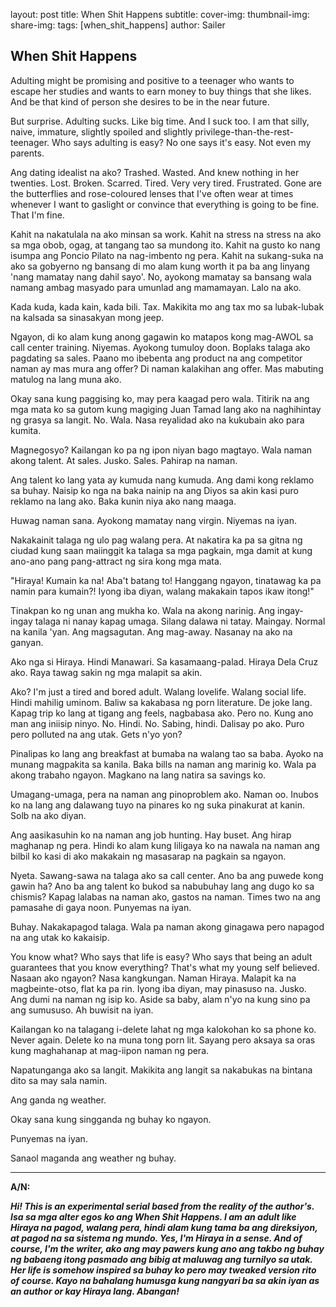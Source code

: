 layout: post 
title: When Shit Happens 
subtitle: 
cover-img:
thumbnail-img:
share-img:
tags: [when_shit_happens] 
author: Sailer 

## When Shit Happens


Adulting might be promising and positive to a teenager who wants to escape her studies and wants to earn money to buy things that she likes. And be that kind of person she desires to be in the near future. 

But surprise. Adulting sucks. Like big time. And I suck too. I am that silly, naive, immature, slightly spoiled and slightly privilege-than-the-rest-teenager. Who says adulting is easy? No one says it's easy. Not even my parents. 

Ang dating idealist na ako? Trashed. Wasted. And knew nothing in her twenties. Lost. Broken. Scarred. Tired. Very very tired. Frustrated. Gone are the butterflies and rose-coloured lenses that I've often wear at times whenever I want to gaslight or convince that everything is going to be fine. That I'm fine. 

Kahit na nakatulala na ako minsan sa work. Kahit na stress na stress na ako sa mga obob, ogag, at tangang tao sa mundong ito. Kahit na gusto ko nang isumpa ang Poncio Pilato na nag-imbento ng pera. Kahit na sukang-suka na ako sa gobyerno ng bansang di mo alam kung worth it pa ba ang linyang 'nang mamatay nang dahil sayo'. No, ayokong mamatay sa bansang wala namang ambag masyado para umunlad ang mamamayan. Lalo na ako. 

Kada kuda, kada kain, kada bili. Tax. Makikita mo ang tax mo sa lubak-lubak na kalsada sa sinasakyan mong jeep. 

Ngayon, di ko alam kung anong gagawin ko matapos kong mag-AWOL sa call center training. Niyemas. Ayokong tumuloy doon. Boplaks talaga ako pagdating sa sales. Paano mo ibebenta ang product na ang competitor naman ay mas mura ang offer?  Di naman kalakihan ang offer. Mas mabuting matulog na lang muna ako. 

Okay sana kung paggising ko, may pera kaagad pero wala. Titirik na ang mga mata ko sa gutom kung magiging Juan Tamad lang ako na naghihintay ng grasya sa langit. No. Wala. Nasa reyalidad ako na kukubain ako para kumita. 

Magnegosyo? Kailangan ko pa ng ipon niyan bago magtayo. Wala naman akong talent. At sales. Jusko. Sales. Pahirap na naman. 

Ang talent ko lang yata ay kumuda nang kumuda. Ang dami kong reklamo sa buhay. Naisip ko nga na baka nainip na ang Diyos sa akin kasi puro reklamo na lang ako. Baka kunin niya ako nang maaga. 

Huwag naman sana. Ayokong mamatay nang virgin. Niyemas na iyan. 

Nakakainit talaga ng ulo pag walang pera. At nakatira ka pa sa gitna ng ciudad kung saan maiinggit ka talaga sa mga pagkain, mga damit at kung ano-ano pang pang-attract ng sira kong mga mata. 

"Hiraya! Kumain ka na! Aba't batang to! Hanggang ngayon, tinatawag ka pa namin para kumain?! Iyong iba diyan, walang makakain tapos ikaw itong!" 

Tinakpan ko ng unan ang mukha ko. Wala na akong narinig. Ang ingay-ingay talaga ni nanay kapag umaga. Silang dalawa ni tatay. Maingay. Normal na kanila 'yan. Ang magsagutan. Ang mag-away. Nasanay na ako na ganyan. 

Ako nga si Hiraya. Hindi Manawari. Sa kasamaang-palad. Hiraya Dela Cruz ako. Raya tawag sakin ng mga malapit sa akin. 

Ako? I'm just a tired and bored adult. Walang lovelife. Walang social life. Hindi mahilig uminom. Baliw sa kakabasa ng porn literature. De joke lang. Kapag trip ko lang at tigang ang feels, nagbabasa ako. Pero no. Kung ano man ang iniisip ninyo. No. Hindi. No. Sabing, hindi. Dalisay po ako. Puro pero polluted na ang utak. Gets n'yo yon? 

Pinalipas ko lang ang breakfast at bumaba na walang tao sa baba. Ayoko na munang magpakita sa kanila. Baka bills na naman ang marinig ko. Wala pa akong trabaho ngayon. Magkano na lang natira sa savings ko. 

Umagang-umaga, pera na naman ang pinoproblem ako. Naman oo. Inubos ko na lang ang dalawang tuyo na pinares ko ng suka pinakurat at kanin. Solb na ako diyan. 

Ang aasikasuhin ko na naman ang job hunting. Hay buset. Ang hirap maghanap ng pera. Hindi ko alam kung liligaya ko na nawala na naman ang bilbil ko kasi di ako makakain ng masasarap na pagkain sa ngayon. 

Nyeta. Sawang-sawa na talaga ako sa call center. Ano ba ang puwede kong gawin ha? Ano ba ang talent ko bukod sa nabubuhay lang ang dugo ko sa chismis? Kapag lalabas na naman ako, gastos na naman. Times two na ang pamasahe di gaya noon. Punyemas na iyan. 

Buhay. Nakakapagod talaga. Wala pa naman akong ginagawa pero napagod na ang utak ko kakaisip. 

You know what? Who says that life is easy? Who says that being an adult guarantees that you know everything? That's what my young self believed. Nasaan ako ngayon? Nasa kangkungan. Naman Hiraya. Malapit ka na magbeinte-otso, flat ka pa rin. Iyong iba diyan, may pinasuso na. Jusko. Ang dumi na naman ng isip ko. Aside sa baby, alam n'yo na kung sino pa ang sumususo. Ah buwisit na iyan. 

Kailangan ko na talagang i-delete lahat ng mga kalokohan ko sa phone ko. Never again. Delete ko na muna tong porn lit. Sayang pero aksaya sa oras kung maghahanap at mag-iipon naman ng pera. 

Napatunganga ako sa langit. Makikita ang langit sa nakabukas na bintana dito sa may sala namin. 

Ang ganda ng weather. 

Okay sana kung singganda ng buhay ko ngayon. 

Punyemas na iyan. 

Sanaol maganda ang weather ng buhay. 


***


**A/N:**

***Hi! This is an experimental serial based from the reality of the author's. Isa sa mga alter egos ko ang When Shit Happens. I am an adult like Hiraya na pagod, walang pera, hindi alam kung tama ba ang direksiyon, at pagod na sa sistema ng mundo. Yes, I'm Hiraya in a sense. And of course, I'm the writer, ako ang may pawers kung ano ang takbo ng buhay ng babaeng itong pasmado ang bibig at maluwag ang turnilyo sa utak. Her life is somehow inspired sa buhay ko pero may tweaked version rito of course. Kayo na bahalang humusga kung nangyari ba sa akin iyan as an author or kay Hiraya lang. Abangan!***
